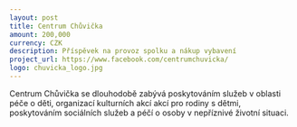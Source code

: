 ```yaml
---
layout: post
title: Centrum Chůvička
amount: 200,000
currency: CZK
description: Příspěvek na provoz spolku a nákup vybavení
project_url: https://www.facebook.com/centrumchuvicka/
logo: chuvicka_logo.jpg
---
```


Centrum Chůvička se dlouhodobě zabývá poskytováním služeb v oblasti péče o děti, organizací kulturních akcí akcí pro rodiny s dětmi, poskytováním sociálních služeb a péčí o osoby v nepříznivé životní situaci.
